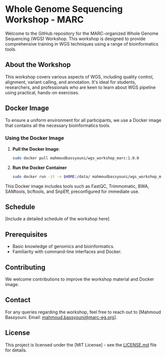 # Whole Genome Sequencing Workshop - MARC

Welcome to the GitHub repository for the MARC-organized Whole Genome Sequencing (WGS) Workshop. This workshop is designed to provide comprehensive training in WGS techniques using a range of bioinformatics tools.

## About the Workshop

This workshop covers various aspects of WGS, including quality control, alignment, variant calling, and annotation. It's ideal for students, researchers, and professionals who are keen to learn about WGS pipeline using practical, hands-on exercises.

## Docker Image

To ensure a uniform environment for all participants, we use a Docker image that contains all the necessary bioinformatics tools.

### Using the Docker Image

1. **Pull the Docker Image**:
   ```bash
   sudo docker pull mahmoudbassyouni/wgs_workshop_marc:1.0.0
2. **Run the Docker Container**
   ```bash
   sudo docker run -it -v $HOME:/data/ mahmoudbassyouni/wgs_workshop_marc:1.0.0
This Docker image includes tools such as FastQC, Trimmomatic, BWA, SAMtools, bcftools, and SnpEff, preconfigured for immediate use.

## Schedule
[Include a detailed schedule of the workshop here]

## Prerequisites
* Basic knowledge of genomics and bioinformatics.
* Familiarity with command-line interfaces and Docker.

## Contributing
We welcome contributions to improve the workshop material and Docker image.

## Contact
For any queries regarding the workshop, feel free to reach out to [Mahmoud Bassyouni. Email: mahmoud.bassyouni@marc-eg.org].
## License
This project is licensed under the [MIT License] - see the [LICENSE.md](https://github.com/Mahmoudbassuoni/WGS_Workshop/blob/main/README.md) file for details.
